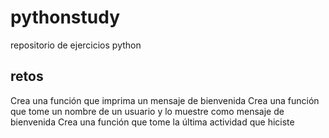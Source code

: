 # pythonstudy
repositorio de ejercicios python

## retos
Crea una función que imprima un mensaje de bienvenida
Crea una función que tome un nombre de un usuario y lo muestre como mensaje de bienvenida
Crea una función que tome la última actividad que hiciste